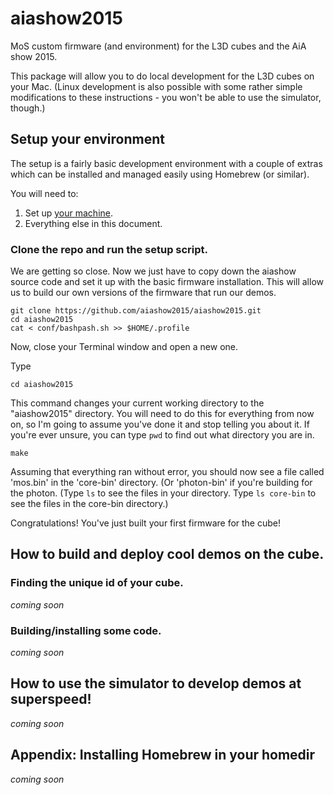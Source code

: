 # aiashow2015
MoS custom firmware (and environment) for the L3D cubes and the AiA show 2015.

This package will allow you to do local development for the L3D cubes
on your Mac. (Linux development is also possible with some rather
simple modifications to these instructions - you won't be able to use
the simulator, though.)

## Setup your environment

The setup is a fairly basic development environment with a couple of
extras which can be installed and managed easily using Homebrew (or
similar).

You will need to:

1. Set up [your machine](docs/machine-setup.md).
2. Everything else in this document.



### Clone the repo and run the setup script.

We are getting so close. Now we just have to copy down the aiashow source code and set it up with the basic firmware installation. This will allow us to build our own versions of the firmware that run our demos.

<pre><code>git clone https://github.com/aiashow2015/aiashow2015.git
cd aiashow2015
cat < conf/bashpash.sh >> $HOME/.profile
</code></pre>

Now, close your Terminal window and open a new one. 

Type <pre><code>cd aiashow2015</code></pre>

This command changes your current working directory to the "aiashow2015" directory. You will need to do this for everything from now on, so I'm going to assume you've done it and stop telling you about it. If you're ever unsure, you can type <code>pwd</code> to find out what directory you are in.

<pre><code>make</code></pre>

Assuming that everything ran without error, you should now see a file called 'mos.bin' in the 'core-bin' directory. (Or 'photon-bin' if you're building for the photon. (Type <code>ls</code> to see the files in your directory. Type <code>ls core-bin</code> to see the files in the core-bin directory.) 

Congratulations! You've just built your first firmware for the cube!

## How to build and deploy cool demos on the cube.

### Finding the unique id of your cube.

_coming soon_

### Building/installing some code.

_coming soon_


## How to use the simulator to develop demos at superspeed!

_coming soon_


## Appendix: Installing Homebrew in your homedir

_coming soon_
